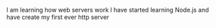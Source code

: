 I am learning how web servers work
I have started learning Node.js and have create my first ever http server